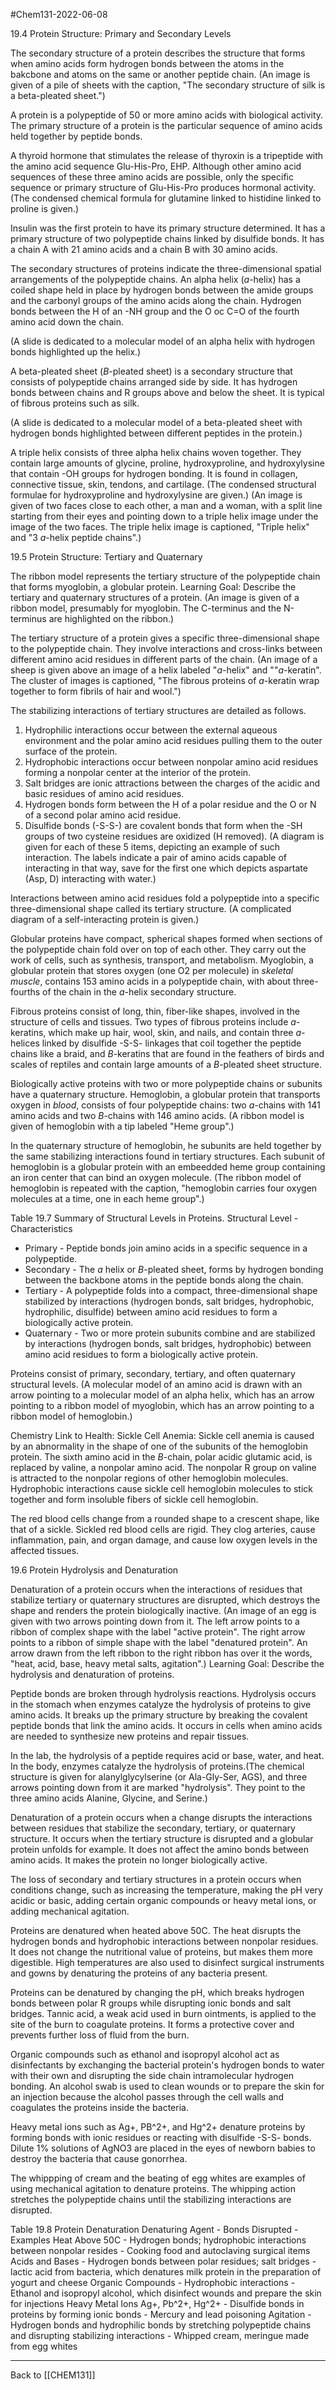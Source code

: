 #Chem131-2022-06-08

19.4 Protein Structure: Primary and Secondary Levels

The secondary structure of a protein describes the structure that forms when amino acids form hydrogen bonds between the atoms in the bakcbone and atoms on the same or another peptide chain.  (An image is given of a pile of sheets with the caption, "The secondary structure of silk is a beta-pleated sheet.")

A protein is a polypeptide of 50 or more amino acids with biological activity.  The primary structure of a protein is the particular sequence of amino acids held together by peptide bonds.

A thyroid hormone that stimulates the release of thyroxin is a tripeptide with the amino acid sequence Glu-His-Pro, EHP.  Although other amino acid sequences of these three amino acids are possible, only the specific sequence or primary structure of Glu-His-Pro produces hormonal activity.  (The condensed chemical formula for glutamine linked to histidine linked to proline is given.)

Insulin was the first protein to have its primary structure determined.  It has a primary structure of two polypeptide chains linked by disulfide bonds.  It has a chain A with 21 amino acids and a chain B with 30 amino acids.

The secondary structures of proteins indicate the three-dimensional spatial arrangements of the polypeptide chains.  An alpha helix (*a*-helix) has a coiled shape held in place by hydrogen bonds between the amide groups and the carbonyl groups of the amino acids along the chain.  Hydrogen bonds between the H of an -NH group and the O oc C=O of the fourth amino acid down the chain.

(A slide is dedicated to a molecular model of an alpha helix with hydrogen bonds highlighted up the helix.)

A beta-pleated sheet (*B*-pleated sheet) is a secondary structure that consists of polypeptide chains arranged side by side.  It has hydrogen bonds between chains and R groups above and below the sheet.  It is typical of fibrous proteins such as silk.

(A slide is dedicated to a molecular model of a beta-pleated sheet with hydrogen bonds highlighted between different peptides in the protein.)

A triple helix consists of three alpha helix chains woven together.  They contain large amounts of glycine, proline, hydroxyproline, and hydroxylysine that contain -OH groups for hydrogen bonding.  It is found in collagen, connective tissue, skin, tendons, and cartilage.  (The condensed structural formulae for hydroxyproline and hydroxylysine are given.)  (An image is given of two faces close to each other, a man and a woman, with a split line starting from their eyes and pointing down to a triple helix image under the image of the two faces.  The triple helix image is captioned, "Triple helix" and "3 *a*-helix peptide chains".)

19.5 Protein Structure: Tertiary and Quaternary

The ribbon model represents the tertiary structure of the polypeptide chain that forms myoglobin, a globular protein.  Learning Goal:  Describe the tertiary and quaternary structures of a protein.  (An image is given of a ribbon model, presumably for myoglobin.  The C-terminus and the N-terminus are highlighted on the ribbon.)

The tertiary structure of a protein gives a specific three-dimensional shape to the polypeptide chain.  They involve interactions and cross-links between different amino acid residues in different parts of the chain.  (An image of a sheep is given above an image of a helix labeled "*a*-helix" and ""*a*-keratin".  The cluster of images is captioned, "The fibrous proteins of *a*-keratin wrap together to form fibrils of hair and wool.")

The stabilizing interactions of tertiary structures are detailed as follows.
1.  Hydrophilic interactions occur between the external aqueous environment and the polar amino acid residues pulling them to the outer surface of the protein.
2. Hydrophobic interactions occur between nonpolar amino acid residues forming a nonpolar center at the interior of the protein.
3. Salt bridges are ionic attractions between the charges of the acidic and basic residues of amino acid residues.
4. Hydrogen bonds form between the H of a polar residue and the O or N of a second polar amino acid residue.
5. Disulfide bonds (-S-S-) are covalent bonds that form when the -SH groups of two cysteine residues are oxidized (H removed).
(A diagram is given for each of these 5 items, depicting an example of such interaction.  The labels indicate a pair of amino acids capable of interacting in that way, save for the first one which depicts aspartate (Asp, D) interacting with water.)

Interactions between amino acid residues fold a polypeptide into a specific three-dimensional shape called its tertiary structure.  (A complicated diagram of a self-interacting protein is given.)

Globular proteins have compact, spherical shapes formed when sections of the polypeptide chain fold over on top of each other.  They carry out the work of cells, such as synthesis, transport, and metabolism.  Myoglobin, a globular protein that stores oxygen (one O2 per molecule) in *skeletal muscle*, contains 153 amino acids in a polypeptide chain, with about three-fourths of the chain in the *a*-helix secondary structure.

Fibrous proteins consist of long, thin, fiber-like shapes, involved in the structure of cells and tissues.  Two types of fibrous proteins include *a*-keratins, which make up hair, wool, skin, and nails, and contain three *a*-helices linked by disulfide -S-S- linkages that coil together the peptide chains like a braid, and *B*-keratins that are found in the feathers of birds and scales of reptiles and contain large amounts of a *B*-pleated sheet structure.

Biologically active proteins with two or more polypeptide chains or subunits have a quaternary structure.  Hemoglobin, a globular protein that transports oxygen in *blood*, consists of four polypeptide chains: two *a*-chains with 141 amino acids and two *B*-chains with 146 amino acids.  (A ribbon model is given of hemoglobin with a tip labeled "Heme group".)

In the quaternary structure of hemoglobin, he subunits are held together by the same stabilizing interactions found in tertiary structures.  Each subunit of hemoglobin is a globular protein with an embeedded heme group containing an iron center that can bind an oxygen molecule.  (The ribbon model of hemoglobin is repeated with the caption, "hemoglobin carries four oxygen molecules at a time, one in each heme group".)

Table 19.7 Summary of Structural Levels in Proteins.
Structural Level - Characteristics
 * Primary - Peptide bonds join amino acids in a specific sequence in a polypeptide.
 * Secondary - The *a* helix or *B*-pleated sheet, forms by hydrogen bonding between the backbone atoms in the peptide bonds along the chain.
 * Tertiary - A polypeptide folds into a compact, three-dimensional shape stabilized by interactions (hydrogen bonds, salt bridges, hydrophobic, hydrophilic, disulfide) between amino acid residues to form a biologically active protein.
 * Quaternary - Two or more protein subunits combine and are stabilized by interactions (hydrogen bonds, salt bridges, hydrophobic) between amino acid residues to form a biologically active protein.

Proteins consist of primary, secondary, tertiary, and often quaternary structural levels.  (A molecular model of an amino acid is drawn with an arrow pointing to a molecular model of an alpha helix, which has an arrow pointing to a ribbon model of myoglobin, which has an arrow pointing to a ribbon model of hemoglobin.)

Chemistry Link to Health: Sickle Cell Anemia: Sickle cell anemia is caused by an abnormality in the shape of one of the subunits of the hemoglobin protein.  The sixth amino acid in the *B*-chain, polar acidic glutamic acid, is replaced by valine, a nonpolar amino acid.  The nonpolar R group on valine is attracted to the nonpolar regions of other hemoglobin molecules.  Hydrophobic interactions cause sickle cell hemoglobin molecules to stick together and form insoluble fibers of sickle cell hemoglobin.

The red blood cells change from a rounded shape to a crescent shape, like that of a sickle.  Sickled red blood cells are rigid.  They clog arteries, cause inflammation, pain, and organ damage, and cause low oxygen levels in the affected tissues.

19.6 Protein Hydrolysis and Denaturation

Denaturation of a protein occurs when the interactions of residues that stabilize tertiary or quaternary structures are disrupted, which destroys the shape and renders the protein biologically inactive.  (An image of an egg is given with two arrows pointing down from it.  The left arrow points to a ribbon of complex shape with the label "active protein".  The right arrow points to a ribbon of simple shape with the label "denatured protein".  An arrow drawn from the left ribbon to the right ribbon has over it the words, "heat, acid, base, heavy metal salts, agitation".)  Learning Goal: Describe the hydrolysis and denaturation of proteins.

Peptide bonds are broken through hydrolysis reactions.  Hydrolysis occurs in the stomach when enzymes catalyze the hydrolysis of proteins to give amino acids.  It breaks up the primary structure by breaking the covalent peptide bonds that link the amino acids.  It occurs in cells when amino acids are needed to synthesize new proteins and repair tissues.

In the lab, the hydrolysis of a peptide requires acid or base, water, and heat.  In the body, enzymes catalyze the hydrolysis of proteins.(The chemical structure is given for alanylglycylserine (or Ala-Gly-Ser, AGS), and three arrows pointing down from it are marked "hydrolysis".  They point to the three amino acids Alanine, Glycine, and Serine.)

Denaturation of a protein occurs when a change disrupts the interactions between residues that stabilize the secondary, tertiary, or quaternary structure.  It occurs when the tertiary structure is disrupted and a globular protein unfolds for example.  It does not affect the amino bonds between amino acids.  It makes the protein no longer biologically active.

The loss of secondary and tertiary structures in a protein occurs when conditions change, such as increasing the temperature, making the pH very acidic or basic, adding certain organic compounds or heavy metal ions, or adding mechanical agitation.

Proteins are denatured when heated above 50C.  The heat disrupts the hydrogen bonds and hydrophobic interactions between nonpolar residues.  It does not change the nutritional value of proteins, but makes them more digestible.  High temperatures are also used to disinfect surgical instruments and gowns by denaturing the proteins of any bacteria present.

Proteins can be denatured by changing the pH, which breaks hydrogen bonds between polar R groups while disrupting ionic bonds and salt bridges.  Tannic acid, a weak acid used in burn ointments, is applied to the site of the burn to coagulate proteins.  It forms a protective cover and prevents further loss of fluid from the burn.

Organic compounds such as ethanol and isopropyl alcohol act as disinfectants by exchanging the bacterial protein's hydrogen bonds to water with their own and disrupting the side chain intramolecular hydrogen bonding.  An alcohol swab is used to clean wounds or to prepare the skin for an injection because the alcohol passes through the cell walls and coagulates the proteins inside the bacteria.

Heavy metal ions such as Ag+, PB^2+, and Hg^2+ denature proteins by forming bonds with ionic residues or reacting with disulfide -S-S- bonds.  Dilute 1% solutions of AgNO3 are placed in the eyes of newborn babies to destroy the bacteria that cause gonorrhea.

The whippping of cream and the beating of egg whites are examples of using mechanical agitation to denature proteins.  The whipping action stretches the polypeptide chains until the stabilizing interactions are disrupted.

Table 19.8 Protein Denaturation
Denaturing Agent - Bonds Disrupted - Examples
Heat Above 50C - Hydrogen bonds; hydrophobic interactions between nonpolar resides - Cooking food and autoclaving surgical items
Acids and Bases - Hydrogen bonds between polar residues; salt bridges - lactic acid from bacteria, which denatures milk protein in the preparation of yogurt and cheese
Organic Compounds - Hydrophobic interactions - Ethanol and isopropyl alcohol, which disinfect wounds and prepare the skin for injections
Heavy Metal Ions Ag+, Pb^2+, Hg^2+ - Disulfide bonds in proteins by forming ionic bonds - Mercury and lead poisoning
Agitation - Hydrogen bonds and hydrophilic bonds by stretching polypeptide chains and disrupting stabilizing interactions - Whipped cream, meringue made from egg whites

---
Back to [[CHEM131]]